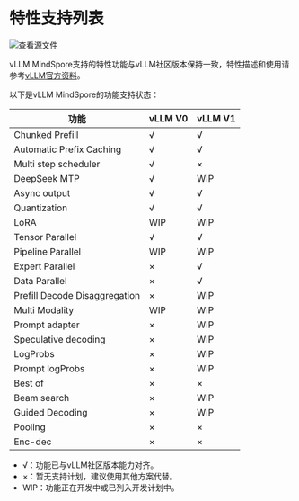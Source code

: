 # 特性支持列表

[![查看源文件](https://mindspore-website.obs.cn-north-4.myhuaweicloud.com/website-images/master/resource/_static/logo_source.svg)](https://gitee.com/mindspore/docs/blob/master/docs/vllm_mindspore/docs/source_zh_cn/user_guide/supported_features/features_list/features_list.md)

vLLM MindSpore支持的特性功能与vLLM社区版本保持一致，特性描述和使用请参考[vLLM官方资料](https://docs.vllm.ai/en/latest/)。

以下是vLLM MindSpore的功能支持状态：

| **功能**                          | **vLLM V0** | **vLLM V1** |  
|-----------------------------------|--------------------|--------------------|  
| Chunked Prefill                   | √                  | √                  |  
| Automatic Prefix Caching          | √                  | √                  |  
| Multi step scheduler              | √                  | ×                  |  
| DeepSeek MTP                      | √                  | WIP                |  
| Async output                      | √                  | √                  |  
| Quantization                      | √                  | √                  |  
| LoRA                              | WIP                | WIP                |  
| Tensor Parallel                   | √                  | √                  |  
| Pipeline Parallel                 | WIP                | WIP                |  
| Expert Parallel                   | ×                  | √                  |  
| Data Parallel                     | ×                  | √                  |  
| Prefill Decode Disaggregation     | ×                  | WIP                |  
| Multi Modality                    | WIP                | WIP                |  
| Prompt adapter                    | ×                  | WIP                |  
| Speculative decoding              | ×                  | WIP                |  
| LogProbs                          | ×                  | WIP                |  
| Prompt logProbs                   | ×                  | WIP                |  
| Best of                           | ×                  | ×                  |  
| Beam search                       | ×                  | WIP                |  
| Guided Decoding                   | ×                  | WIP                |  
| Pooling                           | ×                  | ×                  |
| Enc-dec                           | ×                  | ×                  |  

- √：功能已与vLLM社区版本能力对齐。
- ×：暂无支持计划，建议使用其他方案代替。
- WIP：功能正在开发中或已列入开发计划中。
